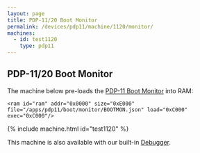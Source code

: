 ```yaml
---
layout: page
title: PDP-11/20 Boot Monitor 
permalink: /devices/pdp11/machine/1120/monitor/
machines:
  - id: test1120
    type: pdp11
---
```


PDP-11/20 Boot Monitor
----------------------

The machine below pre-loads the [PDP-11 Boot Monitor](/apps/pdp11/boot/monitor/) into RAM:

	<ram id="ram" addr="0x0000" size="0xE000" file="/apps/pdp11/boot/monitor/BOOTMON.json" load="0xC000" exec="0xC000"/>

{% include machine.html id="test1120" %}

This machine is also available with our built-in [Debugger](debugger/).
